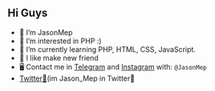 ## Hi Guys
- 👋 I’m JasonMep
- 👀 I’m interested in PHP :)
- 🌱 I’m currently learning PHP, HTML, CSS, JavaScript.
- 💞️ I like make new friend
- 🖥 Contact me in [Telegram](https://t.me/JasonMep) and [Instagram](https://instagram.com/JasonMep) with: `@JasonMep`
- [Twitter💬](https://twitter.com/Jason_Mep)(im Jason_Mep in Twitter📱
